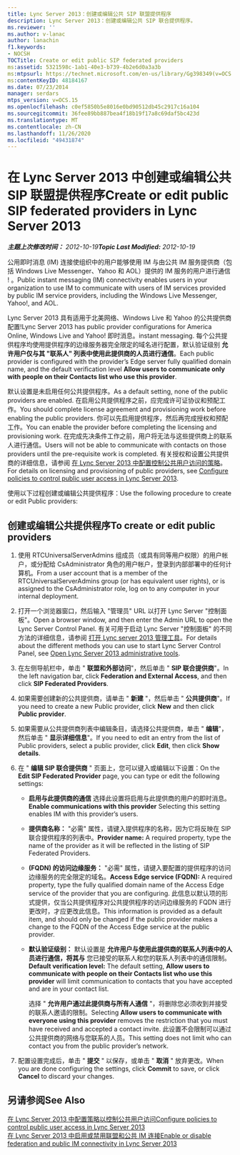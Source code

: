 ```yaml
---
title: Lync Server 2013：创建或编辑公共 SIP 联盟提供程序
description: Lync Server 2013：创建或编辑公共 SIP 联合提供程序。
ms.reviewer: ''
ms.author: v-lanac
author: lanachin
f1.keywords:
- NOCSH
TOCTitle: Create or edit public SIP federated providers
ms:assetid: 5321598c-1ab1-40e3-b739-4b2e6d0a3a3b
ms:mtpsurl: https://technet.microsoft.com/en-us/library/Gg398349(v=OCS.15)
ms:contentKeyID: 48184167
ms.date: 07/23/2014
manager: serdars
mtps_version: v=OCS.15
ms.openlocfilehash: c0ef5850b5e8016e0bd90512db45c2917c16a104
ms.sourcegitcommit: 36fee89bb887bea4f18b19f17a8c69daf5bc423d
ms.translationtype: MT
ms.contentlocale: zh-CN
ms.lasthandoff: 11/26/2020
ms.locfileid: "49431874"
---
```

# <a name="create-or-edit-public-sip-federated-providers-in-lync-server-2013"></a><span data-ttu-id="29244-103">在 Lync Server 2013 中创建或编辑公共 SIP 联盟提供程序</span><span class="sxs-lookup"><span data-stu-id="29244-103">Create or edit public SIP federated providers in Lync Server 2013</span></span>

<div data-xmlns="http://www.w3.org/1999/xhtml">

<div class="topic" data-xmlns="http://www.w3.org/1999/xhtml" data-msxsl="urn:schemas-microsoft-com:xslt" data-cs="https://msdn.microsoft.com/">

<div data-asp="https://msdn2.microsoft.com/asp">



</div>

<div id="mainSection">

<div id="mainBody"><span data-ttu-id="29244-104">

<span> </span></span><span class="sxs-lookup"><span data-stu-id="29244-104">

<span> </span></span></span>

<span data-ttu-id="29244-105">_**主题上次修改时间：** 2012-10-19_</span><span class="sxs-lookup"><span data-stu-id="29244-105">_**Topic Last Modified:** 2012-10-19_</span></span>

<span data-ttu-id="29244-106">公用即时消息 (IM) 连接使组织中的用户能够使用 IM 与由公共 IM 服务提供商（包括 Windows Live Messenger、Yahoo 和 AOL）提供的 IM 服务的用户进行通信 \! 。</span><span class="sxs-lookup"><span data-stu-id="29244-106">Public instant messaging (IM) connectivity enables users in your organization to use IM to communicate with users of IM services provided by public IM service providers, including the Windows Live Messenger, Yahoo\!, and AOL.</span></span>

<span data-ttu-id="29244-107">Lync Server 2013 具有适用于北美网络、Windows Live 和 Yahoo 的公共提供商配置\!</span><span class="sxs-lookup"><span data-stu-id="29244-107">Lync Server 2013 has public provider configurations for America Online, Windows Live and Yahoo\!</span></span> <span data-ttu-id="29244-108">即时消息。</span><span class="sxs-lookup"><span data-stu-id="29244-108">instant messaging.</span></span> <span data-ttu-id="29244-109">每个公共提供程序均使用提供程序的边缘服务器完全限定的域名进行配置，默认验证级别 **允许用户仅与其 "联系人" 列表中使用此提供商的人员进行通信**。</span><span class="sxs-lookup"><span data-stu-id="29244-109">Each public provider is configured with the provider’s Edge server fully qualified domain name, and the default verification level **Allow users to communicate only with people on their Contacts list who use this provider**.</span></span>

<span data-ttu-id="29244-110">默认设置是未启用任何公共提供程序。</span><span class="sxs-lookup"><span data-stu-id="29244-110">As a default setting, none of the public providers are enabled.</span></span> <span data-ttu-id="29244-111">在启用公共提供程序之前，应完成许可证协议和预配工作。</span><span class="sxs-lookup"><span data-stu-id="29244-111">You should complete license agreement and provisioning work before enabling the public providers.</span></span> <span data-ttu-id="29244-112">你可以先启用提供程序，然后再完成授权和预配工作。</span><span class="sxs-lookup"><span data-stu-id="29244-112">You can enable the provider before completing the licensing and provisioning work.</span></span> <span data-ttu-id="29244-113">在完成先决条件工作之前，用户将无法与这些提供商上的联系人进行通信。</span><span class="sxs-lookup"><span data-stu-id="29244-113">Users will not be able to communicate with contacts on those providers until the pre-requisite work is completed.</span></span> <span data-ttu-id="29244-114">有关授权和设置公共提供商的详细信息，请参阅 [在 Lync Server 2013 中配置控制公共用户访问的策略](lync-server-2013-configure-policies-to-control-public-user-access.md)。</span><span class="sxs-lookup"><span data-stu-id="29244-114">For details on licensing and provisioning of public providers, see [Configure policies to control public user access in Lync Server 2013](lync-server-2013-configure-policies-to-control-public-user-access.md).</span></span>

<span data-ttu-id="29244-115">使用以下过程创建或编辑公共提供程序：</span><span class="sxs-lookup"><span data-stu-id="29244-115">Use the following procedure to create or edit Public providers:</span></span>

<div>

## <a name="to-create-or-edit-public-providers"></a><span data-ttu-id="29244-116">创建或编辑公共提供程序</span><span class="sxs-lookup"><span data-stu-id="29244-116">To create or edit public providers</span></span>

1.  <span data-ttu-id="29244-117">使用 RTCUniversalServerAdmins 组成员（或具有同等用户权限）的用户帐户，或分配给 CsAdministrator 角色的用户帐户，登录到内部部署中的任何计算机。</span><span class="sxs-lookup"><span data-stu-id="29244-117">From a user account that is a member of the RTCUniversalServerAdmins group (or has equivalent user rights), or is assigned to the CsAdministrator role, log on to any computer in your internal deployment.</span></span>

2.  <span data-ttu-id="29244-118">打开一个浏览器窗口，然后输入 "管理员" URL 以打开 Lync Server "控制面板"。</span><span class="sxs-lookup"><span data-stu-id="29244-118">Open a browser window, and then enter the Admin URL to open the Lync Server Control Panel.</span></span> <span data-ttu-id="29244-119">有关可用于启动 Lync Server "控制面板" 的不同方法的详细信息，请参阅 [打开 Lync server 2013 管理工具](lync-server-2013-open-lync-server-administrative-tools.md)。</span><span class="sxs-lookup"><span data-stu-id="29244-119">For details about the different methods you can use to start Lync Server Control Panel, see [Open Lync Server 2013 administrative tools](lync-server-2013-open-lync-server-administrative-tools.md).</span></span>

3.  <span data-ttu-id="29244-120">在左侧导航栏中，单击 " **联盟和外部访问**"，然后单击 " **SIP 联合提供商**"。</span><span class="sxs-lookup"><span data-stu-id="29244-120">In the left navigation bar, click **Federation and External Access**, and then click **SIP Federated Providers**.</span></span>

4.  <span data-ttu-id="29244-121">如果需要创建新的公共提供商，请单击 " **新建** "，然后单击 " **公共提供商**"。</span><span class="sxs-lookup"><span data-stu-id="29244-121">If you need to create a new Public provider, click **New** and then click **Public provider**.</span></span>

5.  <span data-ttu-id="29244-122">如果需要从公共提供商列表中编辑条目，请选择公共提供商，单击 " **编辑**"，然后单击 " **显示详细信息**"。</span><span class="sxs-lookup"><span data-stu-id="29244-122">If you need to edit an entry from the list of Public providers, select a public provider, click **Edit**, then click **Show details**.</span></span>

6.  <span data-ttu-id="29244-123">在 " **编辑 SIP 联合提供商** " 页面上，您可以键入或编辑以下设置：</span><span class="sxs-lookup"><span data-stu-id="29244-123">On the **Edit SIP Federated Provider** page, you can type or edit the following settings:</span></span>
    
      - <span data-ttu-id="29244-124">**启用与此提供商的通信**   选择此设置将启用与此提供商的用户的即时消息。</span><span class="sxs-lookup"><span data-stu-id="29244-124">**Enable communications with this provider**   Selecting this setting enables IM with this provider’s users.</span></span>
    
      - <span data-ttu-id="29244-125">**提供商名称：**   "必需" 属性，请键入提供程序的名称，因为它将反映在 SIP 联合提供程序的列表中。</span><span class="sxs-lookup"><span data-stu-id="29244-125">**Provider name:**   A required property, type the name of the provider as it will be reflected in the listing of SIP Federated Providers.</span></span>
    
      - <span data-ttu-id="29244-126">**(FQDN) 的访问边缘服务：**   "必需" 属性，请键入要配置的提供程序的访问边缘服务的完全限定的域名。</span><span class="sxs-lookup"><span data-stu-id="29244-126">**Access Edge service (FQDN):**   A required property, type the fully qualified domain name of the Access Edge service of the provider that you are configuring.</span></span> <span data-ttu-id="29244-127">此信息以默认项的形式提供，仅当公共提供程序对公共提供程序的访问边缘服务的 FQDN 进行更改时，才应更改此信息。</span><span class="sxs-lookup"><span data-stu-id="29244-127">This information is provided as a default item, and should only be changed if the public provider makes a change to the FQDN of the Access Edge service at the public provider.</span></span>
    
      - <span data-ttu-id="29244-128">**默认验证级别：**   默认设置是 **允许用户与使用此提供商的联系人列表中的人员进行通信，将其与** 您已接受的联系人和您的联系人列表中的通信限制。</span><span class="sxs-lookup"><span data-stu-id="29244-128">**Default verification level:**   The default setting, **Allow users to communicate with people on their Contacts list who use this provider** will limit communication to contacts that you have accepted and are in your contact list.</span></span>
        
        <span data-ttu-id="29244-129">选择 " **允许用户通过此提供商与所有人通信** "，将删除您必须收到并接受的联系人邀请的限制。</span><span class="sxs-lookup"><span data-stu-id="29244-129">Selecting **Allow users to communicate with everyone using this provider** removes the restriction that you must have received and accepted a contact invite.</span></span> <span data-ttu-id="29244-130">此设置不会限制可以通过公共提供商的网络与您联系的人员。</span><span class="sxs-lookup"><span data-stu-id="29244-130">This setting does not limit who can contact you from the public provider’s network.</span></span>

7.  <span data-ttu-id="29244-131">配置设置完成后，单击 " **提交** " 以保存，或单击 " **取消** " 放弃更改。</span><span class="sxs-lookup"><span data-stu-id="29244-131">When you are done configuring the settings, click **Commit** to save, or click **Cancel** to discard your changes.</span></span>

</div>

<div>

## <a name="see-also"></a><span data-ttu-id="29244-132">另请参阅</span><span class="sxs-lookup"><span data-stu-id="29244-132">See Also</span></span>


[<span data-ttu-id="29244-133">在 Lync Server 2013 中配置策略以控制公共用户访问</span><span class="sxs-lookup"><span data-stu-id="29244-133">Configure policies to control public user access in Lync Server 2013</span></span>](lync-server-2013-configure-policies-to-control-public-user-access.md)  
[<span data-ttu-id="29244-134">在 Lync Server 2013 中启用或禁用联盟和公共 IM 连接</span><span class="sxs-lookup"><span data-stu-id="29244-134">Enable or disable federation and public IM connectivity in Lync Server 2013</span></span>](lync-server-2013-enable-or-disable-federation-and-public-im-connectivity.md)  
  

<span data-ttu-id="29244-135"></div>

</div>

<span> </span>

</div>

</div>

</span><span class="sxs-lookup"><span data-stu-id="29244-135"></div>

</div>

<span> </span>

</div>

</div>

</span></span></div>

